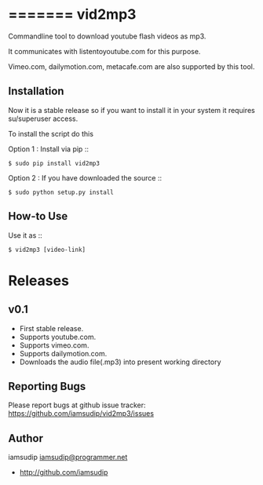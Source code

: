 =======
vid2mp3
=======

Commandline tool to download youtube flash videos as mp3.

It communicates with listentoyoutube.com for this purpose.

Vimeo.com, dailymotion.com, metacafe.com are also supported by this tool.

Installation
------------

Now it is a stable release so if you want to install it in your system it requires su/superuser access.

To install the script do this

Option 1 : Install via pip ::

    $ sudo pip install vid2mp3

Option 2 : If you have downloaded the source ::

    $ sudo python setup.py install


How-to Use
----------

Use it as ::

    $ vid2mp3 [video-link]

Releases
========

v0.1
----
* First stable release.
* Supports youtube.com.
* Supports vimeo.com.
* Supports dailymotion.com.
* Downloads the audio file(.mp3) into present working directory


Reporting Bugs
--------------

Please report bugs at github issue tracker: https://github.com/iamsudip/vid2mp3/issues

Author
------
iamsudip <iamsudip@programmer.net>

* http://github.com/iamsudip
